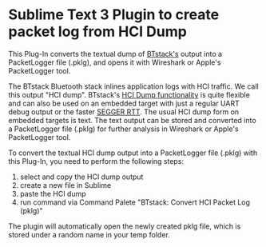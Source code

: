 # Sublime Text 3 Plugin to create packet log from HCI Dump

This Plug-In converts the textual dump of [BTstack's](https://github.com/bluekitchen/btstack/) output into a PacketLogger file (.pklg), and opens it with  Wireshark or Apple's PacketLogger tool.

The BTstack Bluetooth stack inlines application logs with HCI traffic. We call this output "HCI dump". BTstack's [HCI Dump functionality](http://bluekitchen-gmbh.com/btstack/how_to/index.html#bluetooth-hci-packet-logs) is quite flexible and can also be used on an embedded target with just a regular UART debug output or the faster [SEGGER RTT](https://www.segger.com/products/development-tools/ozone-j-link-debugger/). The usual HCI dump form on embedded targets is text. The text output can be stored and converted into a PacketLogger file (.pklg) for further analysis in Wireshark or Apple's PacketLogger tool.

To convert the textual HCI dump output into a PacketLogger file (.pklg) with this Plug-In, you need to perform the following steps:
1. select and copy the HCI dump output
2. create a new file in Sublime
3. paste the HCI dump
4. run command via Command Palete "BTstack: Convert HCI Packet Log (pklg)"

The plugin will automatically open the newly created pklg file, which is stored under a random name in your temp folder. 

